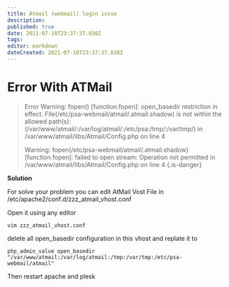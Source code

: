 ```yaml
---
title: Atmail (webmail) login issue
description: 
published: true
date: 2021-07-10T23:37:37.838Z
tags: 
editor: markdown
dateCreated: 2021-07-10T23:37:37.838Z
---
```


# Error With ATMail

> Error
> Warning: fopen() [function.fopen]: open_basedir restriction in effect. File(/etc/psa-webmail/atmail/.atmail.shadow) is not within the allowed path(s): (/var/www/atmail/:/var/log/atmail/:/etc/psa:/tmp/:/var/tmp/) in /var/www/atmail/libs/Atmail/Config.php on line 4
> 
> Warning: fopen(/etc/psa-webmail/atmail/.atmail.shadow) [function.fopen]: failed to open stream: Operation not permitted in /var/www/atmail/libs/Atmail/Config.php on line 4
{.is-danger}


**Solution**

For solve your problem you can edit AtMail Vost File in /etc/apache2/conf.d/zzz_atmail_vhost.conf

Open it using any editor

```
vim zzz_atmail_vhost.conf
```

delete all open_basedir configuration in this vhost and replate it to

```
php_admin_value open_basedir "/var/www/atmail:/var/log/atmail:/tmp:/var/tmp:/etc/psa-webmail/atmail"
```

Then restart apache and plesk

